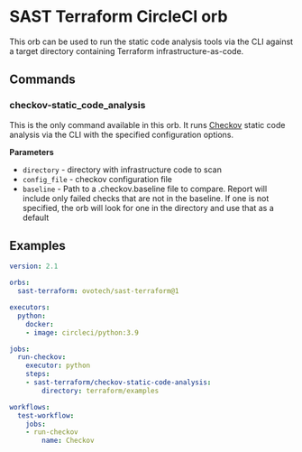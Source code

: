 # SAST Terraform CircleCI orb

This orb can be used to run the static code analysis tools via the CLI against a target directory containing Terraform infrastructure-as-code.

## Commands
### checkov-static_code_analysis
This is the only command available in this orb. It runs [Checkov](https://www.checkov.io/) static code analysis via the CLI with the specified configuration options.

**Parameters**
- `directory` - directory with infrastructure code to scan
- `config_file` - checkov configuration file
- `baseline` - Path to a .checkov.baseline file to compare. Report will include only failed checks that are not in the baseline. If one is not specified, the orb will look for one in the directory and use that as a default

## Examples

```yaml
version: 2.1

orbs:
  sast-terraform: ovotech/sast-terraform@1

executors:
  python:
    docker:
    - image: circleci/python:3.9

jobs:
  run-checkov:
    executor: python
    steps:
    - sast-terraform/checkov-static-code-analysis:
        directory: terraform/examples

workflows:
  test-workflow:
    jobs:
    - run-checkov
        name: Checkov
```
